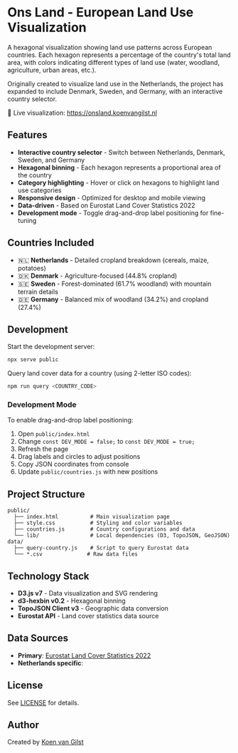 # Ons Land - European Land Use Visualization

A hexagonal visualization showing land use patterns across European countries. Each hexagon represents a percentage of the country's total land area, with colors indicating different types of land use (water, woodland, agriculture, urban areas, etc.).

Originally created to visualize land use in the Netherlands, the project has expanded to include Denmark, Sweden, and Germany, with an interactive country selector.

🔗 Live visualization: https://onsland.koenvangilst.nl

## Features

- **Interactive country selector** - Switch between Netherlands, Denmark, Sweden, and Germany
- **Hexagonal binning** - Each hexagon represents a proportional area of the country
- **Category highlighting** - Hover or click on hexagons to highlight land use categories
- **Responsive design** - Optimized for desktop and mobile viewing
- **Data-driven** - Based on Eurostat Land Cover Statistics 2022
- **Development mode** - Toggle drag-and-drop label positioning for fine-tuning

## Countries Included

- 🇳🇱 **Netherlands** - Detailed cropland breakdown (cereals, maize, potatoes)
- 🇩🇰 **Denmark** - Agriculture-focused (44.8% cropland)
- 🇸🇪 **Sweden** - Forest-dominated (61.7% woodland) with mountain terrain details
- 🇩🇪 **Germany** - Balanced mix of woodland (34.2%) and cropland (27.4%)

## Development

Start the development server:

```bash
npx serve public
```

Query land cover data for a country (using 2-letter ISO codes):

```bash
npm run query <COUNTRY_CODE>
```

### Development Mode

To enable drag-and-drop label positioning:

1. Open `public/index.html`
2. Change `const DEV_MODE = false;` to `const DEV_MODE = true;`
3. Refresh the page
4. Drag labels and circles to adjust positions
5. Copy JSON coordinates from console
6. Update `public/countries.js` with new positions

## Project Structure

```
public/
  ├── index.html          # Main visualization page
  ├── style.css           # Styling and color variables
  ├── countries.js        # Country configurations and data
  └── lib/                # Local dependencies (D3, TopoJSON, GeoJSON)
data/
  ├── query-country.js    # Script to query Eurostat data
  └── *.csv              # Raw data files
```

## Technology Stack

- **D3.js v7** - Data visualization and SVG rendering
- **d3-hexbin v0.2** - Hexagonal binning
- **TopoJSON Client v3** - Geographic data conversion
- **Eurostat API** - Land cover statistics data source

## Data Sources

- **Primary**: [Eurostat Land Cover Statistics 2022](https://ec.europa.eu/eurostat/databrowser/view/lan_lcv_ovw/default/table)
- **Netherlands specific**:

## License

See [LICENSE](./LICENSE) for details.

## Author

Created by [Koen van Gilst](https://koenvangilst.nl)
